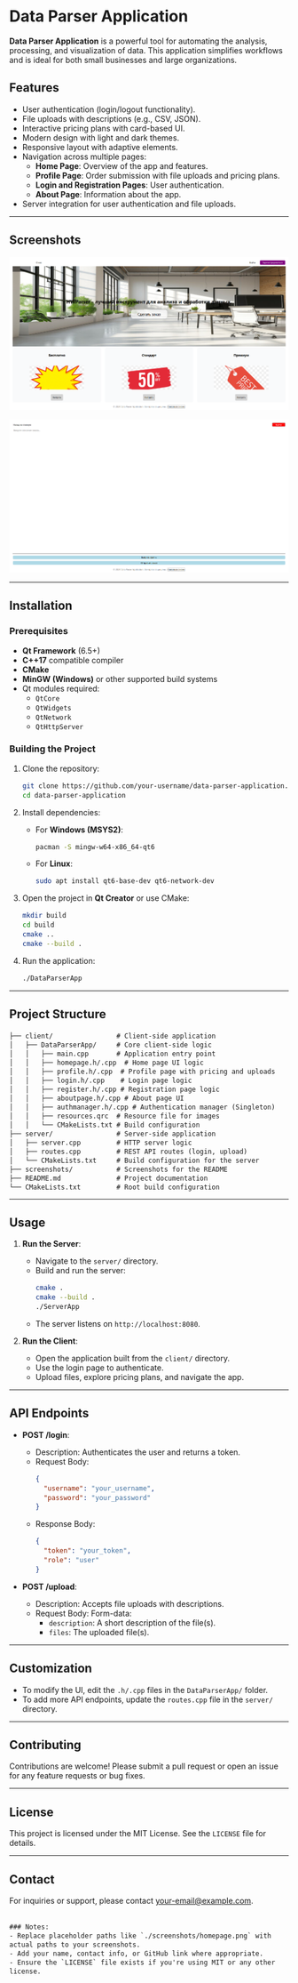 
# Data Parser Application

**Data Parser Application** is a powerful tool for automating the analysis, processing, and visualization of data. This application simplifies workflows and is ideal for both small businesses and large organizations.

## Features

- User authentication (login/logout functionality).
- File uploads with descriptions (e.g., CSV, JSON).
- Interactive pricing plans with card-based UI.
- Modern design with light and dark themes.
- Responsive layout with adaptive elements.
- Navigation across multiple pages:
  - **Home Page**: Overview of the app and features.
  - **Profile Page**: Order submission with file uploads and pricing plans.
  - **Login and Registration Pages**: User authentication.
  - **About Page**: Information about the app.
- Server integration for user authentication and file uploads.

---

## Screenshots

![Homepage](./screenshots/homepage.png)

![Profile Page](./screenshots/profile_page.png)

---

## Installation

### Prerequisites

- **Qt Framework** (6.5+)
- **C++17** compatible compiler
- **CMake**
- **MinGW (Windows)** or other supported build systems
- Qt modules required:
  - `QtCore`
  - `QtWidgets`
  - `QtNetwork`
  - `QtHttpServer`

### Building the Project

1. Clone the repository:
   ```bash
   git clone https://github.com/your-username/data-parser-application.git
   cd data-parser-application
   ```

2. Install dependencies:
   - For **Windows (MSYS2)**:
     ```bash
     pacman -S mingw-w64-x86_64-qt6
     ```
   - For **Linux**:
     ```bash
     sudo apt install qt6-base-dev qt6-network-dev
     ```

3. Open the project in **Qt Creator** or use CMake:
   ```bash
   mkdir build
   cd build
   cmake ..
   cmake --build .
   ```

4. Run the application:
   ```bash
   ./DataParserApp
   ```

---

## Project Structure

```plaintext
├── client/                # Client-side application
│   ├── DataParserApp/     # Core client-side logic
│   │   ├── main.cpp       # Application entry point
│   │   ├── homepage.h/.cpp  # Home page UI logic
│   │   ├── profile.h/.cpp  # Profile page with pricing and uploads
│   │   ├── login.h/.cpp    # Login page logic
│   │   ├── register.h/.cpp # Registration page logic
│   │   ├── aboutpage.h/.cpp # About page UI
│   │   ├── authmanager.h/.cpp # Authentication manager (Singleton)
│   │   ├── resources.qrc  # Resource file for images
│   │   └── CMakeLists.txt # Build configuration
├── server/                # Server-side application
│   ├── server.cpp         # HTTP server logic
│   ├── routes.cpp         # REST API routes (login, upload)
│   └── CMakeLists.txt     # Build configuration for the server
├── screenshots/           # Screenshots for the README
├── README.md              # Project documentation
└── CMakeLists.txt         # Root build configuration
```

---

## Usage

1. **Run the Server**:
   - Navigate to the `server/` directory.
   - Build and run the server:
     ```bash
     cmake .
     cmake --build .
     ./ServerApp
     ```
   - The server listens on `http://localhost:8080`.

2. **Run the Client**:
   - Open the application built from the `client/` directory.
   - Use the login page to authenticate.
   - Upload files, explore pricing plans, and navigate the app.

---

## API Endpoints

- **POST /login**:
  - Description: Authenticates the user and returns a token.
  - Request Body:
    ```json
    {
      "username": "your_username",
      "password": "your_password"
    }
    ```
  - Response Body:
    ```json
    {
      "token": "your_token",
      "role": "user"
    }
    ```

- **POST /upload**:
  - Description: Accepts file uploads with descriptions.
  - Request Body:
    Form-data:
    - `description`: A short description of the file(s).
    - `files`: The uploaded file(s).

---

## Customization

- To modify the UI, edit the `.h/.cpp` files in the `DataParserApp/` folder.
- To add more API endpoints, update the `routes.cpp` file in the `server/` directory.

---

## Contributing

Contributions are welcome! Please submit a pull request or open an issue for any feature requests or bug fixes.

---

## License

This project is licensed under the MIT License. See the `LICENSE` file for details.

---

## Contact

For inquiries or support, please contact [your-email@example.com](mailto:your-email@example.com).
```

### Notes:
- Replace placeholder paths like `./screenshots/homepage.png` with actual paths to your screenshots.
- Add your name, contact info, or GitHub link where appropriate.
- Ensure the `LICENSE` file exists if you're using MIT or any other license.